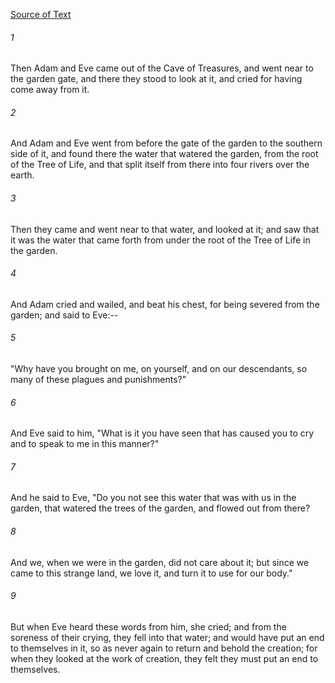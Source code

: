 [Source of Text](https://github.com/scrollmapper/bible_databases_deuterocanonical)

###### 1
Then Adam and Eve came out of the Cave of Treasures, and went near to
the garden gate, and there they stood to look at it, and cried for
having come away from it.

###### 2
And Adam and Eve went from before the gate of the garden to the
southern side of it, and found there the water that watered the garden,
from the root of the Tree of Life, and that split itself from there
into four rivers over the earth.

###### 3
Then they came and went near to that water, and looked at it; and saw
that it was the water that came forth from under the root of the Tree
of Life in the garden.

###### 4
And Adam cried and wailed, and beat his chest, for being severed from
the garden; and said to Eve:--

###### 5
"Why have you brought on me, on yourself, and on our descendants, so
many of these plagues and punishments?"

###### 6
And Eve said to him, "What is it you have seen that has caused you to
cry and to speak to me in this manner?"

###### 7
And he said to Eve, "Do you not see this water that was with us in
the garden, that watered the trees of the garden, and flowed out from
there?

###### 8
And we, when we were in the garden, did not care about it; but since
we came to this strange land, we love it, and turn it to use for our
body."

###### 9
But when Eve heard these words from him, she cried; and from the
soreness of their crying, they fell into that water; and would have put
an end to themselves in it, so as never again to return and behold the
creation; for when they looked at the work of creation, they felt they
must put an end to themselves.